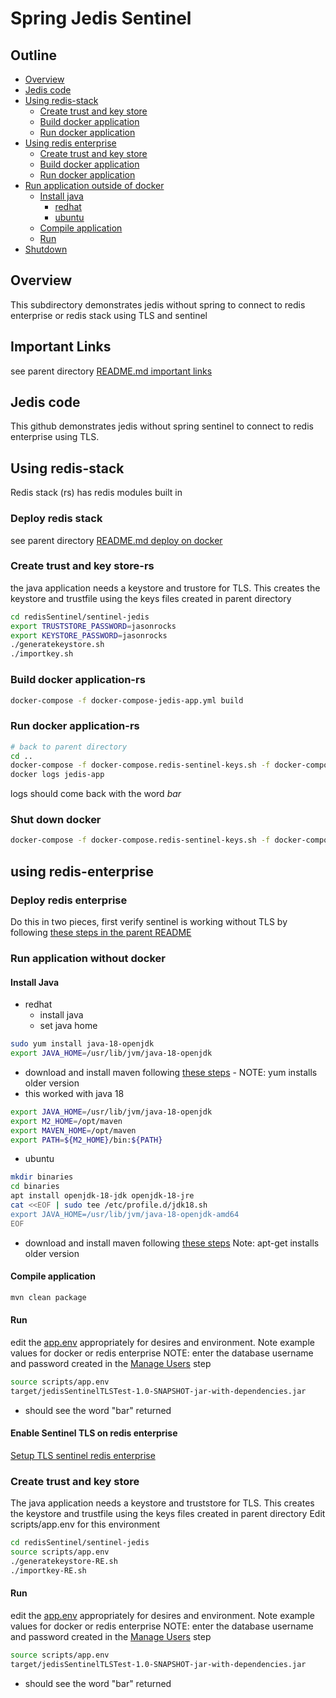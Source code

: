 # Spring Jedis Sentinel

## Outline

- [Overview](#overview)
- [Jedis code](#jedis-code)
- [Using redis-stack](#using-redis-stack)
  - [Create trust and key store](#create-trust-and-key-store-rs)
  - [Build docker application](#build-docker-application-rs)
  - [Run docker application](#run-docker-application)
- [Using redis enterprise](#using-redis-enterprise)
  - [Create trust and key store](#create-trust-and-key-store-rs)
  - [Build docker application](#build-docker-application-rs)
  - [Run docker application](#run-docker-application-rs)
- [Run application outside of docker](#run-application-outside-of-docker)
  - [Install java](#install-java)
    - [redhat](#redhat)
    - [ubuntu](#ubuntu)
  - [Compile application](#compile-application)
  - [Run](#run)
- [Shutdown](#shutdown)
## Overview
This subdirectory demonstrates jedis without spring to connect to redis enterprise or redis stack using TLS and sentinel

## Important Links
see parent directory [README.md important links](https://github.com/jphaugla/redisSentinel#important-links)

## Jedis code
This github demonstrates jedis without spring sentinel to connect to redis enterprise using TLS.  

## Using redis-stack  
Redis stack (rs) has redis modules built in
### Deploy redis stack
see parent directory [README.md deploy on docker](https://github.com/jphaugla/redisSentinel#deploy-on-docker)
### Create trust and key store-rs
the java application needs a keystore and trustore for TLS.  This creates the keystore and trustfile using the keys files created in parent directory
```bash
cd redisSentinel/sentinel-jedis
export TRUSTSTORE_PASSWORD=jasonrocks
export KEYSTORE_PASSWORD=jasonrocks
./generatekeystore.sh
./importkey.sh
```
### Build docker application-rs
```bash
docker-compose -f docker-compose-jedis-app.yml build
```

### Run docker application-rs
```bash
# back to parent directory
cd ..
docker-compose -f docker-compose.redis-sentinel-keys.sh -f docker-compose.sentinel-tls.sh -f sentinel-jedis/docker-compose-jedis-app.yml up -d
docker logs jedis-app
```
logs should come back with the word *bar*

### Shut down docker
```bash
docker-compose -f docker-compose.redis-sentinel-keys.sh -f docker-compose.sentinel-tls.sh -f sentinel-jedis/docker-compose-jedis-app.yml down
```

## using redis-enterprise

### Deploy redis enterprise
Do this in two pieces, first verify sentinel is working without TLS by following [these steps in the parent README]( https://github.com/jphaugla/redisSentinel/tree/main#deploy-redis-enterprise-database-without-tls)

### Run application without docker

#### Install Java
* redhat
  * install java
  * set java home
```bash
sudo yum install java-18-openjdk
export JAVA_HOME=/usr/lib/jvm/java-18-openjdk
```
  * download and install maven following [these steps](https://linuxize.com/post/how-to-install-apache-maven-on-centos-7) - NOTE:  yum installs older version
  * this worked with java 18
```bash
export JAVA_HOME=/usr/lib/jvm/java-18-openjdk
export M2_HOME=/opt/maven
export MAVEN_HOME=/opt/maven
export PATH=${M2_HOME}/bin:${PATH}
```

* ubuntu
```bash
mkdir binaries
cd binaries
apt install openjdk-18-jdk openjdk-18-jre
cat <<EOF | sudo tee /etc/profile.d/jdk18.sh
export JAVA_HOME=/usr/lib/jvm/java-18-openjdk-amd64
EOF
```
  * download and install maven following [these steps](https://phoenixnap.com/kb/install-maven-on-ubuntu)  Note:  apt-get installs older version
#### Compile application
```bash
mvn clean package
```
#### Run
edit the [app.env](scripts/app.env) appropriately for desires and environment.  Note example values for docker or redis enterprise
NOTE: enter the database username and password created in the [Manage Users](https://docs.redis.com/latest/rs/security/access-control/manage-users/) step
```bash
source scripts/app.env
target/jedisSentinelTLSTest-1.0-SNAPSHOT-jar-with-dependencies.jar
```
* should see the word "bar" returned


#### Enable Sentinel TLS on redis enterprise
[Setup TLS sentinel redis enterprise](https://github.com/jphaugla/redisSentinel/tree/main#setup-tls-for-redis-enterprise)

### Create trust and key store
The java application needs a keystore and truststore for TLS.  This creates the keystore and trustfile using the keys files created in parent directory
Edit scripts/app.env for this environment
```bash
cd redisSentinel/sentinel-jedis
source scripts/app.env
./generatekeystore-RE.sh
./importkey-RE.sh
```
#### Run
edit the [app.env](scripts/app.env) appropriately for desires and environment.  Note example values for docker or redis enterprise
NOTE: enter the database username and password created in the [Manage Users](https://docs.redis.com/latest/rs/security/access-control/manage-users/) step
```bash
source scripts/app.env
target/jedisSentinelTLSTest-1.0-SNAPSHOT-jar-with-dependencies.jar
```
* should see the word "bar" returned

